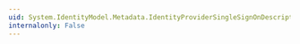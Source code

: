 ```yaml
---
uid: System.IdentityModel.Metadata.IdentityProviderSingleSignOnDescriptor.WantAuthenticationRequestsSigned
internalonly: False
---
```

